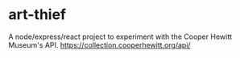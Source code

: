 # art-thief

A node/express/react project to experiment with the Cooper Hewitt Museum's API.
https://collection.cooperhewitt.org/api/
